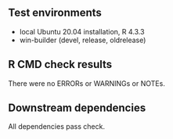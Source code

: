 ## Test environments

- local Ubuntu 20.04 installation, R 4.3.3
- win-builder (devel, release, oldrelease)

## R CMD check results

There were no ERRORs or WARNINGs or NOTEs.

## Downstream dependencies

All dependencies pass check.
